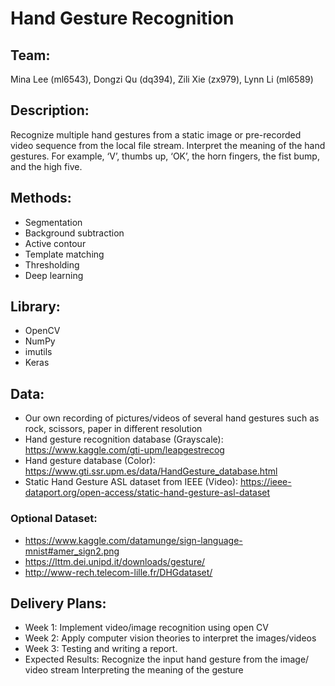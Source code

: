 # Hand Gesture Recognition
## Team: 
Mina Lee (ml6543), Dongzi Qu (dq394), Zili Xie (zx979),  Lynn Li (ml6589)
## Description:
Recognize multiple hand gestures from a static image or pre-recorded video sequence from the local file stream.
Interpret the meaning of the hand gestures. For example, ‘V’, thumbs up, ‘OK’, the horn fingers, the fist bump, and the high five.
## Methods: 
* Segmentation
* Background subtraction 
* Active contour
* Template matching
* Thresholding
* Deep learning
## Library:
* OpenCV
* NumPy
* imutils
* Keras
## Data:
- Our own recording of pictures/videos of several hand gestures such as rock, scissors, paper in different resolution
- Hand gesture recognition database (Grayscale): https://www.kaggle.com/gti-upm/leapgestrecog
- Hand gesture database (Color): https://www.gti.ssr.upm.es/data/HandGesture_database.html
- Static Hand Gesture ASL dataset from IEEE (Video): https://ieee-dataport.org/open-access/static-hand-gesture-asl-dataset
### Optional Dataset:
* https://www.kaggle.com/datamunge/sign-language-mnist#amer_sign2.png
* https://lttm.dei.unipd.it/downloads/gesture/
* http://www-rech.telecom-lille.fr/DHGdataset/
## Delivery Plans:
* Week 1: Implement video/image recognition using open CV 
* Week 2: Apply computer vision theories to interpret the images/videos
* Week 3: Testing and writing a report. 
* Expected Results:
Recognize the input hand gesture from the image/ video stream
Interpreting the meaning of the gesture

